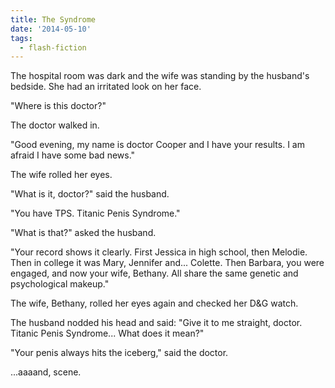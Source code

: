 ```yaml
---
title: The Syndrome
date: '2014-05-10'
tags:
  - flash-fiction
---
```


The hospital room was dark and the wife was standing by the husband's bedside.
She had an irritated look on her face.

<!-- truncate -->

"Where is this doctor?"

The doctor walked in.

"Good evening, my name is doctor Cooper and I have your results. I am afraid I
have some bad news."

The wife rolled her eyes.

"What is it, doctor?" said the husband.

"You have TPS. Titanic Penis Syndrome."

"What is that?" asked the husband.

"Your record shows it clearly. First Jessica in high school, then Melodie. Then
in college it was Mary, Jennifer and... Colette. Then Barbara, you were engaged,
and now your wife, Bethany. All share the same genetic and psychological
makeup."

The wife, Bethany, rolled her eyes again and checked her D&G watch.

The husband nodded his head and said: "Give it to me straight, doctor. Titanic
Penis Syndrome... What does it mean?"

"Your penis always hits the iceberg," said the doctor.

...aaaand, scene.

